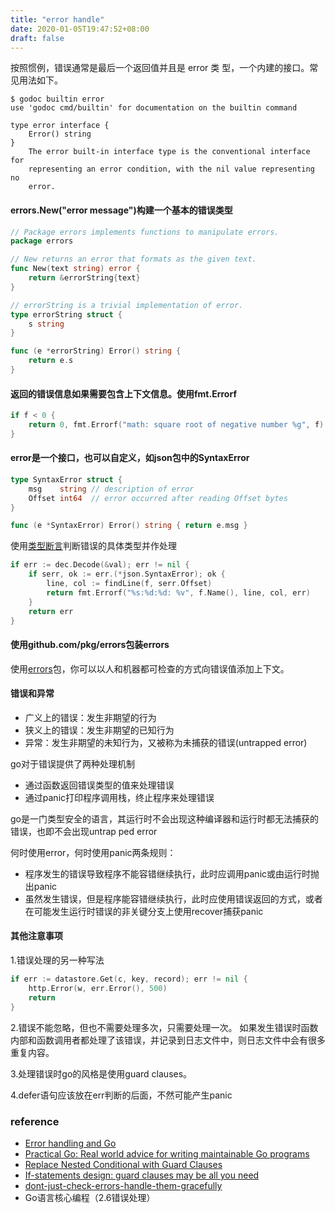```yaml
---
title: "error handle"
date: 2020-01-05T19:47:52+08:00
draft: false
---
```

按照惯例，错误通常是最后一个返回值并且是 error 类
型，一个内建的接口。常见用法如下。
```
$ godoc builtin error
use 'godoc cmd/builtin' for documentation on the builtin command

type error interface {
    Error() string
}
    The error built-in interface type is the conventional interface for
    representing an error condition, with the nil value representing no
    error.

```
#### errors.New("error message")构建一个基本的错误类型
```go
// Package errors implements functions to manipulate errors.
package errors

// New returns an error that formats as the given text.
func New(text string) error {
	return &errorString{text}
}

// errorString is a trivial implementation of error.
type errorString struct {
	s string
}

func (e *errorString) Error() string {
	return e.s
}
```
#### 返回的错误信息如果需要包含上下文信息。使用fmt.Errorf
```go
if f < 0 {
    return 0, fmt.Errorf("math: square root of negative number %g", f)
}
```
#### error是一个接口，也可以自定义，如json包中的SyntaxError
```go
type SyntaxError struct {
    msg    string // description of error
    Offset int64  // error occurred after reading Offset bytes
}

func (e *SyntaxError) Error() string { return e.msg }
```
使用[类型断言](https://golang.org/ref/spec#Type_assertions)判断错误的具体类型并作处理
```go
if err := dec.Decode(&val); err != nil {
    if serr, ok := err.(*json.SyntaxError); ok {
        line, col := findLine(f, serr.Offset)
        return fmt.Errorf("%s:%d:%d: %v", f.Name(), line, col, err)
    }
    return err
}
```
#### 使用github.com/pkg/errors包装errors
使用[errors](https://github.com/pkg/errors)包，你可以以人和机器都可检查的方式向错误值添加上下文。

#### 错误和异常
* 广义上的错误：发生非期望的行为
* 狭义上的错误：发生非期望的已知行为
* 异常：发生非期望的未知行为，又被称为未捕获的错误(untrapped error)

go对于错误提供了两种处理机制
* 通过函数返回错误类型的值来处理错误
* 通过panic打印程序调用栈，终止程序来处理错误

go是一门类型安全的语言，其运行时不会出现这种编译器和运行时都无法捕获的错误，也即不会出现untrap
ped error

何时使用error，何时使用panic两条规则：
* 程序发生的错误导致程序不能容错继续执行，此时应调用panic或由运行时抛出panic
* 虽然发生错误，但是程序能容错继续执行，此时应使用错误返回的方式，或者在可能发生运行时错误的非关键分支上使用recover捕获panic
#### 其他注意事项
1.错误处理的另一种写法
```go
if err := datastore.Get(c, key, record); err != nil {
    http.Error(w, err.Error(), 500)
    return
}
```
2.错误不能忽略，但也不需要处理多次，只需要处理一次。
如果发生错误时函数内部和函数调用者都处理了该错误，并记录到日志文件中，则日志文件中会有很多重复内容。  

3.处理错误时go的风格是使用guard clauses。

4.defer语句应该放在err判断的后面，不然可能产生panic

### reference
- [Error handling and Go](https://blog.golang.org/error-handling-and-go)
- [Practical Go: Real world advice for writing maintainable Go programs](https://dave.cheney.net/practical-go/presentations/qcon-china.html#_error_handling)
- [Replace Nested Conditional with Guard Clauses](https://refactoring.com/catalog/replaceNestedConditionalWithGuardClauses.html)
- [If-statements design: guard clauses may be all you need](https://medium.com/@scadge/if-statements-design-guard-clauses-might-be-all-you-need-67219a1a981a)
- [dont-just-check-errors-handle-them-gracefully](https://dave.cheney.net/2016/04/27/dont-just-check-errors-handle-them-gracefully)
- Go语言核心编程（2.6错误处理）

